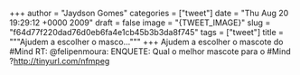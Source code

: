 
+++
author = "Jaydson Gomes"
categories = ["tweet"]
date = "Thu Aug 20 19:29:12 +0000 2009"
draft = false
image = "{TWEET_IMAGE}"
slug = "f64d77f220dad76d0eb6fa4e1cb45b3b3da8f745"
tags = ["tweet"]
title = """Ajudem a escolher o masco..."""
+++
Ajudem a escolher o mascote do #Mind RT: @felipenmoura: ENQUETE: Qual o melhor mascote para o #Mind ?http://tinyurl.com/nfmpeg
